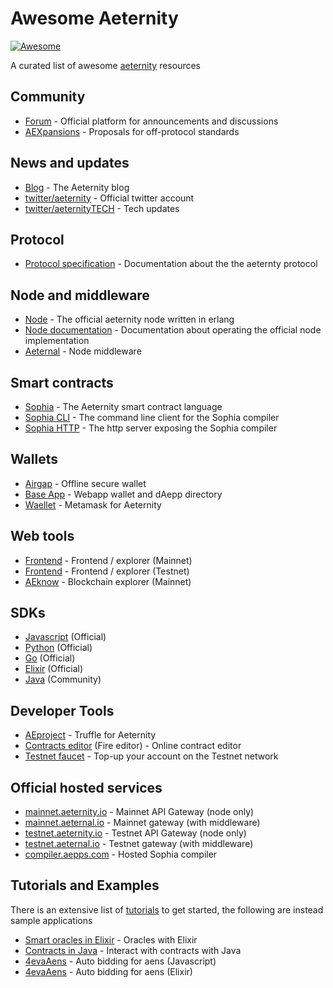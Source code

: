 Awesome Aeternity 
===========

[![Awesome](https://cdn.rawgit.com/sindresorhus/awesome/d7305f38d29fed78fa85652e3a63e154dd8e8829/media/badge.svg)](https://github.com/u2467/awesome-aeternity)

A curated list of awesome [aeternity](https://aeternity.com) resources

## Community
- [Forum](https://forum.aeternity.com) - Official platform for announcements and discussions
- [AEXpansions](https://github.com/aeternity/AEXs) - Proposals for off-protocol standards

## News and updates
- [Blog](https://blog.aeternity.com/) - The Aeternity blog
- [twitter/aeternity](https://twitter.com/aeternity) - Official twitter account
- [twitter/aeternityTECH](https://twitter.com/aeternityTECH) - Tech updates

## Protocol
- [Protocol specification](https://github.com/aeternity/protocol) - Documentation about the the aeternty protocol

## Node and middleware
- [Node](https://github.com/aeternity/aeternity) - The official aeternity node written in erlang
- [Node documentation](http://docs.aeternity.io/en/stable/) - Documentation about operating the official node implementation
- [Aeternal](https://github.com/aeternity/aeternal) - Node middleware

## Smart contracts
- [Sophia](https://github.com/aeternity/protocol/blob/master/contracts/sophia.md) - The Aeternity smart contract language
- [Sophia CLI](https://github.com/aeternity/aesophia_cli) - The command line client for the Sophia compiler
- [Sophia HTTP](https://github.com/aeternity/aesophia_http) - The http server exposing the Sophia compiler

## Wallets
- [Airgap](https://airgap.it) - Offline secure wallet 
- [Base App](https://base.aepp.com) - Webapp wallet and dAepp directory
- [Waellet](https://waellet.com) - Metamask for Aeternity

## Web tools 
- [Frontend](https://mainnet.aeternal.io) - Frontend / explorer (Mainnet) 
- [Frontend](https://testnet.aeternal.io) - Frontend / explorer (Testnet) 
- [AEknow](https://aeknow.org/) - Blockchain explorer (Mainnet)

## SDKs 
- [Javascript](https://github.com/aeternity/aepp-sdk-js) (Official)
- [Python](https://github.com/aeternity/aepp-sdk-python) (Official)
- [Go](https://github.com/aeternity/aepp-sdk-go) (Official)
- [Elixir](https://github.com/aeternity/aepp-sdk-elixir) (Official)
- [Java](https://github.com/kryptokrauts/aepp-sdk-java) (Community)

## Developer Tools
- [AEproject](https://github.com/aeternity/aepp-aeproject-js) - Truffle for Aeternity 
- [Contracts editor](http://fireeditor.nikitafuchs.de) (Fire editor) - Online contract editor
- [Testnet faucet](https://testnet.faucet.aepps.com) - Top-up your account on the Testnet network

## Official hosted services 
- [mainnet.aeternity.io](https://mainnet.aeternity.io/v2/status) - Mainnet API Gateway (node only)
- [mainnet.aeternal.io](https://mainnet.aeternal.io) - Mainnet gateway (with middleware)
- [testnet.aeternity.io](https://testnet.aeternity.io/v2/status) - Testnet API Gateway (node only)
- [testnet.aeternal.io](https://testnet.aeternal.io) - Testnet gateway (with middleware)
- [compiler.aepps.com](https://compiler.aepps.com) - Hosted Sophia compiler

## Tutorials and Examples

There is an extensive list of [tutorials](https://github.com/aeternity/tutorials) to get started, the following are instead sample applications 

- [Smart oracles in Elixir](https://github.com/DanielaIvanova/smart_oracle) - Oracles with Elixir
- [Contracts in Java](https://github.com/kryptokrauts/contraect-showcase-maven) - Interact with contracts with Java
- [4evaAens](https://github.com/u2467/4evaAens) - Auto bidding for aens (Javascript)
- [4evaAens](https://github.com/DanielaIvanova/forever_aens) - Auto bidding for aens (Elixir)
